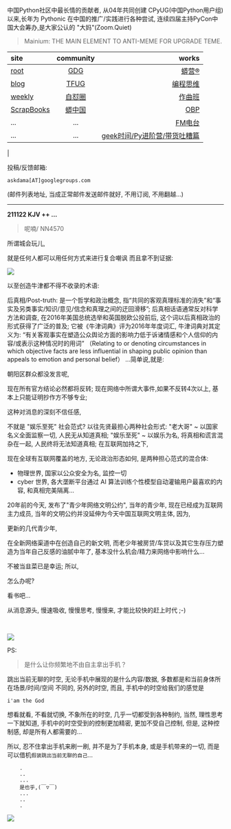 中国Python社区中最长情的贡献者, 从04年共同创建 CPyUG(中国Python用户组)以来,长年为 Pythonic 在中国的推广/实践进行各种尝试, 连续四届主持PyCon中国大会筹办,是大家公认的 "大妈"(Zoom.Quiet)

> Mainium: THE MAIN ELEMENT TO ANTI-MEME FOR UPGRADE TEME.

| site | community | works |
| :-----| :----: | ----: |
| [root](http://zoomquiet.io/) | [GDG](https://blog.zhgdg.org/) | [蟒营®](https://doc.101.camp/) |
| [blog](https://blog.zoomquiet.io/pages/zoomquiet.html) | [TFUG](http://zh.tfug.world/) | [编程思维](https://py.101.camp/) |
| [weekly](http://weekly.pychina.org/) | [自怼圈](https://du.101.camp/) | [作曲班](https://mu.101.camp/) |
| [ScrapBooks](https://zoomquiet.io/collection.html) | [蟒中国](https://pychina.org/) | [OBP](https://zoomquiet.io/obp/index.html) |
| ... | ... | [FM电台](https://fm.101.camp/) |
| ... | ... | [geek时间/Py进阶营/带货吐糟篇](https://fm.101.camp/2020/geek2py-dama.html) 
 |


投稿/反馈邮箱:

    askdama[AT]googlegroups.com

(邮件列表地址, 
当成正常邮件发送邮件就好, 不用订阅, 不用翻越...)




---------------------------------------------------
**211122 KJV ++ ...**

> 呢喃/ NN4570




所谓城会玩儿,

就是任何人都可以用任何方式来进行复合嘲讽
而且拿不到证据:

![](https://ipic.zoomquiet.top/2021-11-21-zshot%202021-11-21%2009.14.13.jpg)


以至创造牛津都不得不收录的术语:

后真相/Post-truth:
是一个哲学和政治概念,
指“共同的客观真理标准的消失”和“事实及另类事实/知识/意见/信念和真理之间的迂回滑移”;
后真相话语通常反对科学方法和调查,
在2016年美国总统选举和英国脱欧公投前后,
这个词以后真相政治的形式获得了广泛的普及;
它被《牛津词典》评为2016年年度词汇,
牛津词典对其定义为:
“有关客观事实在塑造公众舆论方面的影响力低于诉诸情感和个人信仰的内容/或表示这种情况时的用词”
（Relating to or denoting circumstances in which objective facts are less influential in shaping public opinion than appeals to emotion and personal belief）
...简单说,就是:

朝阳区群众都没发言呢,

现在所有官方结论必然都将反转;
现在网络中所谓大事件,如果不反转4次以上,
基本上只能证明抄作方不够专业;

这种对消息的深刻不信任感,

不就是 "娱乐至死" 社会范式?
以往先贤最担心两种社会形式:
"老大哥" ~ 以国家名义全面监察一切, 人民无从知道真相;
 "娱乐至死" ~ 以娱乐为名, 将真相和谎言混杂在一起, 人民终将无法知道真相;
在互联网加持之下,

现在全球有互联网覆盖的地方,
无论政治形态如何,
是两种担心范式的混合体:

- 物理世界, 国家以公众安全为名, 监控一切
- cyber 世界, 各大垄断平台通过 AI 算法训练个性模型自动灌输用户最喜欢的内容, 和真相完美隔离...

20年前的今天,
发布了"青少年网络文明公约",
当年的青少年,
现在已经成为互联网主力成员,
当年的文明公约并没延伸为今天中国互联网文明主体,
因为,

更新的几代青少年,

在全新网络渠道中在创造自己的新文明,
而老少年被房贷/车贷以及其它生存压力塑造为当年自己反感的油腻中年了,
基本没什么机会/精力来网络中影响什么...

不被当韭菜已是幸运;
所以,

怎么办呢?

看书吧...

从消息源头,
慢速吸收,
慢慢思考,
慢慢来,
才能比较快的赶上时代 ;-)


​


![](https://ipic.zoomquiet.top/2021-11-22-zq42-today-card-2111.022.jpeg)





PS:
> 是什么让你频繁地不由自主拿出手机？

跳出当前无聊的时空,
无论手机中展现的是什么内容/数据,
多数都是和当前身体所在场景/时间/空间 不同的,
另外的时空,
而且, 手机中的时空给我们的感觉是

    i'am the God

想看就看, 不看就切换,
不象所在的时空, 几乎一切都受到各种制约,
当然,
理性思考一下就知道,
手机中的时空受到的控制更加精密, 更加不受自己控制,
但是, 这种控制感,
却是所有人都需要的...

所以, 
忍不住拿出手机来刷一刷,
并不是为了手机本身, 或是手机带来的一切,
而是可以借机`假装跳出当前无聊的自己`...



```
    .
    ..
    ...
    是也乎,(￣▽￣)
    ...
    ..
    .
```


![](http://ydlj.zoomquiet.top/ipic/2021-07-10-210701DU21-zip.jpg)

